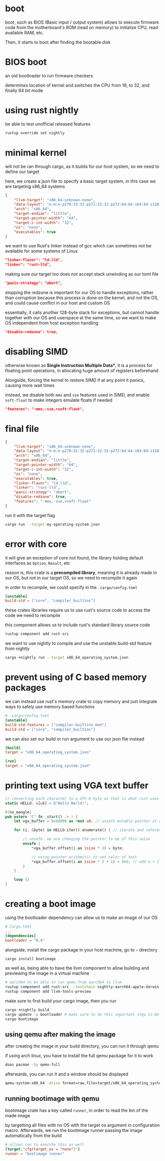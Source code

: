 # boot

boot, such as BIOS (Basic input / output system) allows to execute
firmware code from the motherboard's ROM (read on memory) to initialize CPU, read
available RAM, etc.

Then, it starts to boot after finding the bootable disk

# BIOS boot

an old bootloader to run firmware checkers

determines location of kernel and switches the CPU from 16, to 32, and
finally 64 bit mode

# using rust nightly

be able to test unofficial released features

```sh
rustup override set nightly
```

# minimal kernel

will not be ran through cargo, as it builds for our host system, so
we need to define our target

here, we create a json file to specify a basic target system, in this case we
are targeting x86_64 systems

```json
{
	"llvm-target": "x86_64-unknown-none",
	"data-layout": "e-m:e-p270:32:32-p271:32:32-p272:64:64-i64:64-i128:128-f80:128-n8:16:32:64-S128",
	"arch": "x86_64",
	"target-endian": "little",
	"target-pointer-width": "64",
	"target-c-int-width": "32",
	"os": "none",
	"executables": true
}
```

we want to use Rust's linker instead of gcc which can sometimes not be available
for some systems of Linux

```json
"linker-flavor": "ld.lld",
"linker": "rust-lld",
```

making sure our target too does not accept stack unwinding as our toml file

```json
"panic-strategy": "abort",
```

stopping the redzone is important for our OS to handle exceptions, rather than
corruption because this process is done on the kernel, and not the OS, and could
cause conflict in our host and custom OS

essentially, it calls another 128-byte stack for exceptions, but cannot handle together
with our OS and userspace at the same time, so we want to make OS independent
from host exception handling

```json
"disable-redzone": true,
```

# disabling SIMD

otherwise known as **Single Instruction Multiple Data\***, it is a process
for floating point operations, in allocating huge amount of registers beforehand

Alongside, forcing the kernel to restore SIMD if at any point it panics, causing more
wait times

instead, we disable both `mmx` and `sse` features used in SIMD, and enable `soft-float`
to make integers emulate floats if needed

```json
"features": "-mmx,-sse,+soft-float",
```

# final file

```json
{
	"llvm-target": "x86_64-unknown-none",
	"data-layout": "e-m:e-p270:32:32-p271:32:32-p272:64:64-i64:64-i128:128-f80:128-n8:16:32:64-S128",
	"arch": "x86_64",
	"target-endian": "little",
	"target-pointer-width": "64",
	"target-c-int-width": "32",
	"os": "none",
	"executables": true,
	"linker-flavor": "ld.lld",
	"linker": "rust-lld",
	"panic-strategy": "abort",
	"disable-redzone": true,
	"features": "-mmx,-sse,+soft-float"
}
```

run it with the target flag

```sh
cargo run --target my-operating-system.json
```

# error with core

it will give an exception of core not found, the library holding default interfaces as
`Option`, `Result`, etc

reason is, this crate is a **precompiled library**, meaning it is already made in our OS, but
not in our target OS, so we need to recompile it again

in order to recompile, we could specify in the `.cargo/config.toml`

```toml
[unstable]
build-std = ["core", "compiler_builtins"]
```

these crates libraries require us to use rust's source code to access the code
we need to recompile

this component allows us to include rust's standard library source code 
```sh
rustup component add rust-src
```

we want to use nightly to compile and use the unstable.build-std feature from nightly

```sh
cargo +nightly run --target x86_64_operating_system.json
```

# prevent using of C based memory packages

we can instead use rust's memory crate to copy memory and just integrate
ways to safely use memory based functions

```toml
# .cargo/config.toml
[unstable]
build-std-features = ["compiler-builtins-mem"]
build-std = ["core", "compiler_builtins"]
```

we can also set our build or run argument to use our json file instead

```toml
[build]
target = "x86_64_operating_system.json"

[run]
target = "x86_64_operating_system.json"

```

# printing text using VGA text buffer

```rs
// converting each character to a UTF-8 byte as that is what rust uses
static HELLO: &[u8] = b"Hello World!";

#[no_mangle]
pub extern "C" fn _start() -> ! {
    let vga_buffer = 0xb8000 as *mut u8; // unsafe mutable pointer at default VGA address

    for (i, &byte) in HELLO.iter().enumerate() { // iterate and reference character slice

        // unsafe: we are changing the pointer to be of this value
        unsafe {
            *vga_buffer.offset(i as isize * 2) = byte;

            // using pointer arithmitic to set color of text
            *vga_buffer.offset(i as isize * 2 + 1) = 0xb; // add a + 1 bit next to our character for color
        }
    }

    loop {}
}

```

# creating a boot image

using the bootloader dependency can allow us to make an image of our
OS

```toml
# Cargo.toml
...
[dependencies]
bootloader = "0.9"
```

alongside, install the cargo package in your host machine, go to `~` directory


```sh
cargo install bootimage
```

as well as, being able to have the llvm component to allow building and previewing
the image in a virtual machine

```sh
# aarch64 to be able to run qemu from aarch64 to llvm
rustup component add rust-src --toolchain nightly-aarch64-apple-darwin
rustup component add llvm-tools-preview
```
make sure to first build your cargo image, then you run

```sh
cargo +nightly build
cargo update -p bootloader # make sure to do this important step to be able to use bootimage
cargo bootimage
```

## using qemu after making the image

after creating the image in your build directory, you can
run it through qemu

if using arch linux, you have to install the full
qemu package for it to work

```sh
doas pacman -Sy qemu-full
```

afterwards, you can run it and a window should be displayed

```sh
qemu-system-x86_64 -drive format=raw,file=target/x86_64_operating_system/debug/bootimage-operating_system.bin
```

## running bootimage with qemu

bootimage crate has a key called `runner`, in order to read the bin of the made image

by targetting all files with no OS with the target os argument in configuration macro.
Afterwards, we run the bootimage runner passing the image automatically from the build

```toml
# allows run to execute this as well
[target.'cfg(target_os = "none")']
runner = "bootimage runner"
```
